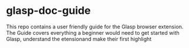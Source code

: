 # glasp-doc-guide
This repo contains a user friendly guide for the Glasp browser extension.  
The Guide covers everything a beginner would need to get started with Glasp, understand the etensionand make their first highlight
